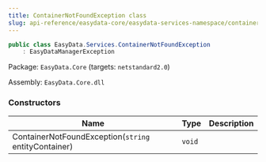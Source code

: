 ```yaml
---
title: ContainerNotFoundException class
slug: api-reference/easydata-core/easydata-services-namespace/containernotfoundexception-class
---
```

```csharp
public class EasyData.Services.ContainerNotFoundException
    : EasyDataManagerException

```
Package: `EasyData.Core` (targets: `netstandard2.0`)

Assembly: `EasyData.Core.dll`

### Constructors

| Name | Type | Description | 
| --- | --- | --- | 
| ContainerNotFoundException(`string` entityContainer) | `void` |  |
